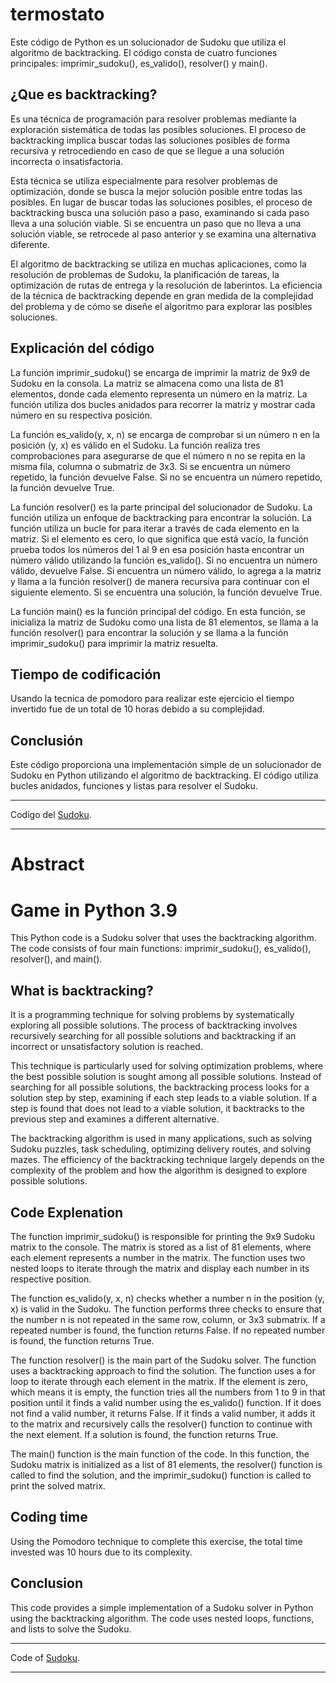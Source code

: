 # termostato

Este código de Python es un solucionador de Sudoku que utiliza el algoritmo de backtracking. El código consta de cuatro funciones principales: imprimir_sudoku(), es_valido(), resolver() y main().

## ¿Que es backtracking?

Es una técnica de programación para resolver problemas mediante la exploración sistemática de todas las posibles soluciones. El proceso de backtracking implica buscar todas las soluciones posibles de forma recursiva y retrocediendo en caso de que se llegue a una solución incorrecta o insatisfactoria.

Esta técnica se utiliza especialmente para resolver problemas de optimización, donde se busca la mejor solución posible entre todas las posibles. En lugar de buscar todas las soluciones posibles, el proceso de backtracking busca una solución paso a paso, examinando si cada paso lleva a una solución viable. Si se encuentra un paso que no lleva a una solución viable, se retrocede al paso anterior y se examina una alternativa diferente.

El algoritmo de backtracking se utiliza en muchas aplicaciones, como la resolución de problemas de Sudoku, la planificación de tareas, la optimización de rutas de entrega y la resolución de laberintos. La eficiencia de la técnica de backtracking depende en gran medida de la complejidad del problema y de cómo se diseñe el algoritmo para explorar las posibles soluciones.

## Explicación del código

La función imprimir_sudoku() se encarga de imprimir la matriz de 9x9 de Sudoku en la consola. La matriz se almacena como una lista de 81 elementos, donde cada elemento representa un número en la matriz. La función utiliza dos bucles anidados para recorrer la matriz y mostrar cada número en su respectiva posición.

La función es_valido(y, x, n) se encarga de comprobar si un número n en la posición (y, x) es válido en el Sudoku. La función realiza tres comprobaciones para asegurarse de que el número n no se repita en la misma fila, columna o submatriz de 3x3. Si se encuentra un número repetido, la función devuelve False. Si no se encuentra un número repetido, la función devuelve True.

La función resolver() es la parte principal del solucionador de Sudoku. La función utiliza un enfoque de backtracking para encontrar la solución. La función utiliza un bucle for para iterar a través de cada elemento en la matriz. Si el elemento es cero, lo que significa que está vacío, la función prueba todos los números del 1 al 9 en esa posición hasta encontrar un número válido utilizando la función es_valido(). Si no encuentra un número válido, devuelve False. Si encuentra un número válido, lo agrega a la matriz y llama a la función resolver() de manera recursiva para continuar con el siguiente elemento. Si se encuentra una solución, la función devuelve True.

La función main() es la función principal del código. En esta función, se inicializa la matriz de Sudoku como una lista de 81 elementos, se llama a la función resolver() para encontrar la solución y se llama a la función imprimir_sudoku() para imprimir la matriz resuelta.

## Tiempo de codificación

Usando la tecnica de pomodoro para realizar este ejercicio el tiempo invertido fue de un total de 10 horas debido a su complejidad.

## Conclusión

Este código proporciona una implementación simple de un solucionador de Sudoku en Python utilizando el algoritmo de backtracking. El código utiliza bucles anidados, funciones y listas para resolver el Sudoku.

***

Codigo del [Sudoku](https://github.com/davig3t3/Sudoku/blob/main/Sudoku.py).

***

# Abstract
# Game in Python 3.9

This Python code is a Sudoku solver that uses the backtracking algorithm. The code consists of four main functions: imprimir_sudoku(), es_valido(), resolver(), and main().

## What is backtracking?

It is a programming technique for solving problems by systematically exploring all possible solutions. The process of backtracking involves recursively searching for all possible solutions and backtracking if an incorrect or unsatisfactory solution is reached.

This technique is particularly used for solving optimization problems, where the best possible solution is sought among all possible solutions. Instead of searching for all possible solutions, the backtracking process looks for a solution step by step, examining if each step leads to a viable solution. If a step is found that does not lead to a viable solution, it backtracks to the previous step and examines a different alternative.

The backtracking algorithm is used in many applications, such as solving Sudoku puzzles, task scheduling, optimizing delivery routes, and solving mazes. The efficiency of the backtracking technique largely depends on the complexity of the problem and how the algorithm is designed to explore possible solutions.

## Code Explenation

The function imprimir_sudoku() is responsible for printing the 9x9 Sudoku matrix to the console. The matrix is stored as a list of 81 elements, where each element represents a number in the matrix. The function uses two nested loops to iterate through the matrix and display each number in its respective position.

The function es_valido(y, x, n) checks whether a number n in the position (y, x) is valid in the Sudoku. The function performs three checks to ensure that the number n is not repeated in the same row, column, or 3x3 submatrix. If a repeated number is found, the function returns False. If no repeated number is found, the function returns True.

The function resolver() is the main part of the Sudoku solver. The function uses a backtracking approach to find the solution. The function uses a for loop to iterate through each element in the matrix. If the element is zero, which means it is empty, the function tries all the numbers from 1 to 9 in that position until it finds a valid number using the es_valido() function. If it does not find a valid number, it returns False. If it finds a valid number, it adds it to the matrix and recursively calls the resolver() function to continue with the next element. If a solution is found, the function returns True.

The main() function is the main function of the code. In this function, the Sudoku matrix is initialized as a list of 81 elements, the resolver() function is called to find the solution, and the imprimir_sudoku() function is called to print the solved matrix.

## Coding time

Using the Pomodoro technique to complete this exercise, the total time invested was 10 hours due to its complexity.

## Conclusion

This code provides a simple implementation of a Sudoku solver in Python using the backtracking algorithm. The code uses nested loops, functions, and lists to solve the Sudoku.

***

Code of [Sudoku](https://github.com/davig3t3/Sudoku/blob/main/Sudoku.py).

***
